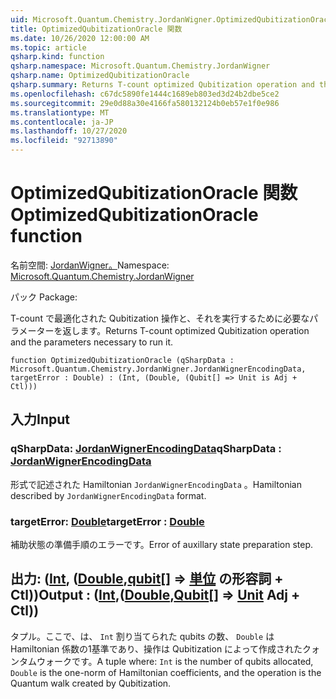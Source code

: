 ```yaml
---
uid: Microsoft.Quantum.Chemistry.JordanWigner.OptimizedQubitizationOracle
title: OptimizedQubitizationOracle 関数
ms.date: 10/26/2020 12:00:00 AM
ms.topic: article
qsharp.kind: function
qsharp.namespace: Microsoft.Quantum.Chemistry.JordanWigner
qsharp.name: OptimizedQubitizationOracle
qsharp.summary: Returns T-count optimized Qubitization operation and the parameters necessary to run it.
ms.openlocfilehash: c67dc5890fe1444c1689eb803ed3d24b2dbe5ce2
ms.sourcegitcommit: 29e0d88a30e4166fa580132124b0eb57e1f0e986
ms.translationtype: MT
ms.contentlocale: ja-JP
ms.lasthandoff: 10/27/2020
ms.locfileid: "92713890"
---
```

# <a name="optimizedqubitizationoracle-function"></a><span data-ttu-id="d135a-102">OptimizedQubitizationOracle 関数</span><span class="sxs-lookup"><span data-stu-id="d135a-102">OptimizedQubitizationOracle function</span></span>

<span data-ttu-id="d135a-103">名前空間: [JordanWigner。](xref:Microsoft.Quantum.Chemistry.JordanWigner)</span><span class="sxs-lookup"><span data-stu-id="d135a-103">Namespace: [Microsoft.Quantum.Chemistry.JordanWigner](xref:Microsoft.Quantum.Chemistry.JordanWigner)</span></span>

<span data-ttu-id="d135a-104">パック [](https://nuget.org/packages/)</span><span class="sxs-lookup"><span data-stu-id="d135a-104">Package: [](https://nuget.org/packages/)</span></span>


<span data-ttu-id="d135a-105">T-count で最適化された Qubitization 操作と、それを実行するために必要なパラメーターを返します。</span><span class="sxs-lookup"><span data-stu-id="d135a-105">Returns T-count optimized Qubitization operation and the parameters necessary to run it.</span></span>

```qsharp
function OptimizedQubitizationOracle (qSharpData : Microsoft.Quantum.Chemistry.JordanWigner.JordanWignerEncodingData, targetError : Double) : (Int, (Double, (Qubit[] => Unit is Adj + Ctl)))
```


## <a name="input"></a><span data-ttu-id="d135a-106">入力</span><span class="sxs-lookup"><span data-stu-id="d135a-106">Input</span></span>

### <a name="qsharpdata--jordanwignerencodingdata"></a><span data-ttu-id="d135a-107">qSharpData: [JordanWignerEncodingData](xref:Microsoft.Quantum.Chemistry.JordanWigner.JordanWignerEncodingData)</span><span class="sxs-lookup"><span data-stu-id="d135a-107">qSharpData : [JordanWignerEncodingData](xref:Microsoft.Quantum.Chemistry.JordanWigner.JordanWignerEncodingData)</span></span>

<span data-ttu-id="d135a-108">形式で記述された Hamiltonian `JordanWignerEncodingData` 。</span><span class="sxs-lookup"><span data-stu-id="d135a-108">Hamiltonian described by `JordanWignerEncodingData` format.</span></span>


### <a name="targeterror--double"></a><span data-ttu-id="d135a-109">targetError: [Double](xref:microsoft.quantum.lang-ref.double)</span><span class="sxs-lookup"><span data-stu-id="d135a-109">targetError : [Double](xref:microsoft.quantum.lang-ref.double)</span></span>

<span data-ttu-id="d135a-110">補助状態の準備手順のエラーです。</span><span class="sxs-lookup"><span data-stu-id="d135a-110">Error of auxillary state preparation step.</span></span>



## <a name="output--intdoublequbit--unit-adj--ctl"></a><span data-ttu-id="d135a-111">出力: ([Int](xref:microsoft.quantum.lang-ref.int), ([Double](xref:microsoft.quantum.lang-ref.double),[qubit](xref:microsoft.quantum.lang-ref.qubit)[] => [単位](xref:microsoft.quantum.lang-ref.unit) の形容詞 + Ctl))</span><span class="sxs-lookup"><span data-stu-id="d135a-111">Output : ([Int](xref:microsoft.quantum.lang-ref.int),([Double](xref:microsoft.quantum.lang-ref.double),[Qubit](xref:microsoft.quantum.lang-ref.qubit)[] => [Unit](xref:microsoft.quantum.lang-ref.unit) Adj + Ctl))</span></span>

<span data-ttu-id="d135a-112">タプル。ここで、は、 `Int` 割り当てられた qubits の数、 `Double` は Hamiltonian 係数の1基準であり、操作は Qubitization によって作成されたクォンタムウォークです。</span><span class="sxs-lookup"><span data-stu-id="d135a-112">A tuple where: `Int` is the number of qubits allocated, `Double` is the one-norm of Hamiltonian coefficients, and the operation is the Quantum walk created by Qubitization.</span></span>